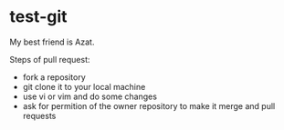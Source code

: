 # test-git

My best friend is Azat.


Steps of pull request:
- fork a repository
- git clone it to your local machine
- use vi or vim and do some changes 
- ask for permition of the owner repository to make it merge and pull requests
